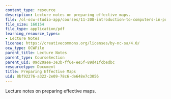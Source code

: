 ```yaml
---
content_type: resource
description: Lecture notes on preparing effective maps.
file: /ol-ocw-studio-app/courses/11-208-introduction-to-computers-in-public-management-ii-january-iap-2002/8bf92276a3222e0978c6de648e7c3056_lect8.pdf
file_size: 160154
file_type: application/pdf
learning_resource_types:
- Lecture Notes
license: https://creativecommons.org/licenses/by-nc-sa/4.0/
ocw_type: OCWFile
parent_title: Lecture Notes
parent_type: CourseSection
parent_uid: 09d20aee-3e3b-ff6e-ee5f-89d41fcbedbc
resourcetype: Document
title: Preparing Effective Maps
uid: 8bf92276-a322-2e09-78c6-de648e7c3056
---
```

Lecture notes on preparing effective maps.